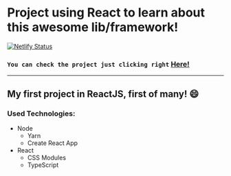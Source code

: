 # Project using React to learn about this awesome lib/framework!

[![Netlify Status](https://api.netlify.com/api/v1/badges/4480a486-3ed2-4345-9bdf-433903c1dc6a/deploy-status)](https://app.netlify.com/sites/react-imc-calculator/deploys)

### `You can check the project just clicking right` [Here!](https://react-imc-calculator.netlify.app/)

---

## My first project in ReactJS, first of many! :smile:


### Used Technologies:

- Node
  - Yarn
  - Create React App
- React
  - CSS Modules
  - TypeScript